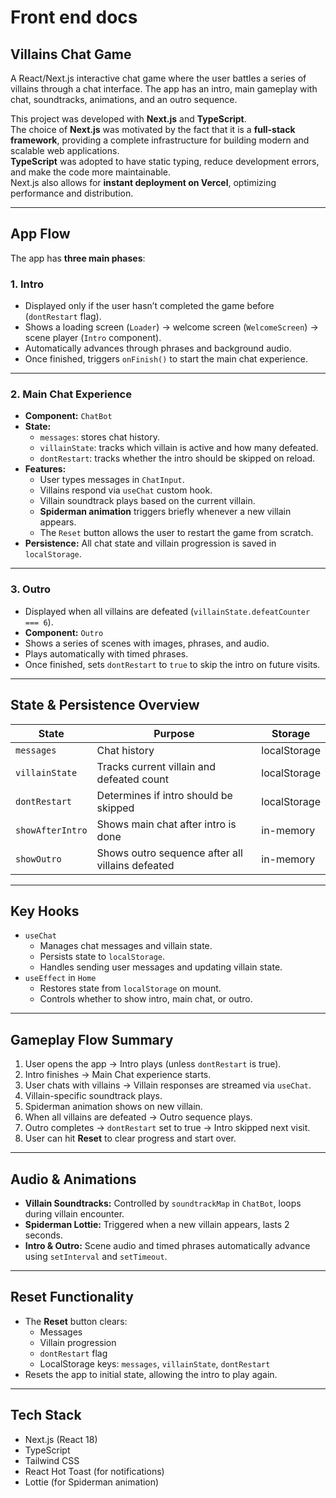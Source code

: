 # Front end docs

## Villains Chat Game

A React/Next.js interactive chat game where the user battles a series of villains through a chat interface. The app has an intro, main gameplay with chat, soundtracks, animations, and an outro sequence.

This project was developed with **Next.js** and **TypeScript**.  
The choice of **Next.js** was motivated by the fact that it is a **full-stack framework**, providing a complete infrastructure for building modern and scalable web applications.  
**TypeScript** was adopted to have static typing, reduce development errors, and make the code more maintainable.  
Next.js also allows for **instant deployment on Vercel**, optimizing performance and distribution.

---

## App Flow

The app has **three main phases**:

### 1. Intro
- Displayed only if the user hasn’t completed the game before (`dontRestart` flag).
- Shows a loading screen (`Loader`) → welcome screen (`WelcomeScreen`) → scene player (`Intro` component).
- Automatically advances through phrases and background audio.
- Once finished, triggers `onFinish()` to start the main chat experience.

---

### 2. Main Chat Experience
- **Component:** `ChatBot`
- **State:**
  - `messages`: stores chat history.
  - `villainState`: tracks which villain is active and how many defeated.
  - `dontRestart`: tracks whether the intro should be skipped on reload.
- **Features:**
  - User types messages in `ChatInput`.
  - Villains respond via `useChat` custom hook.
  - Villain soundtrack plays based on the current villain.
  - **Spiderman animation** triggers briefly whenever a new villain appears.
  - The `Reset` button allows the user to restart the game from scratch.
- **Persistence:** All chat state and villain progression is saved in `localStorage`.

---

### 3. Outro
- Displayed when all villains are defeated (`villainState.defeatCounter === 6`).
- **Component:** `Outro`
- Shows a series of scenes with images, phrases, and audio.
- Plays automatically with timed phrases.
- Once finished, sets `dontRestart` to `true` to skip the intro on future visits.

---

## State & Persistence Overview

| State               | Purpose                                                                 | Storage         |
|--------------------|-------------------------------------------------------------------------|----------------|
| `messages`         | Chat history                                                           | localStorage   |
| `villainState`     | Tracks current villain and defeated count                               | localStorage   |
| `dontRestart`      | Determines if intro should be skipped                                   | localStorage   |
| `showAfterIntro`   | Shows main chat after intro is done                                      | in-memory      |
| `showOutro`        | Shows outro sequence after all villains defeated                         | in-memory      |

---

## Key Hooks

- `useChat`
  - Manages chat messages and villain state.
  - Persists state to `localStorage`.
  - Handles sending user messages and updating villain state.
- `useEffect` in `Home`
  - Restores state from `localStorage` on mount.
  - Controls whether to show intro, main chat, or outro.

---

## Gameplay Flow Summary

1. User opens the app → Intro plays (unless `dontRestart` is true).
2. Intro finishes → Main Chat experience starts.
3. User chats with villains → Villain responses are streamed via `useChat`.
4. Villain-specific soundtrack plays.
5. Spiderman animation shows on new villain.
6. When all villains are defeated → Outro sequence plays.
7. Outro completes → `dontRestart` set to true → Intro skipped next visit.
8. User can hit **Reset** to clear progress and start over.

---

## Audio & Animations

- **Villain Soundtracks:** Controlled by `soundtrackMap` in `ChatBot`, loops during villain encounter.
- **Spiderman Lottie:** Triggered when a new villain appears, lasts 2 seconds.
- **Intro & Outro:** Scene audio and timed phrases automatically advance using `setInterval` and `setTimeout`.

---

## Reset Functionality

- The **Reset** button clears:
  - Messages
  - Villain progression
  - `dontRestart` flag
  - LocalStorage keys: `messages`, `villainState`, `dontRestart`
- Resets the app to initial state, allowing the intro to play again.

---

## Tech Stack

- Next.js (React 18)
- TypeScript
- Tailwind CSS
- React Hot Toast (for notifications)
- Lottie (for Spiderman animation)

